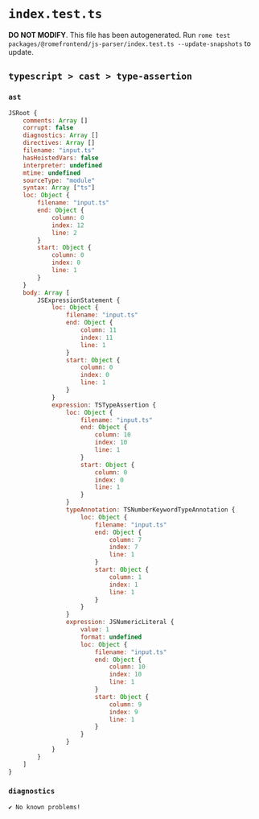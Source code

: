 # `index.test.ts`

**DO NOT MODIFY**. This file has been autogenerated. Run `rome test packages/@romefrontend/js-parser/index.test.ts --update-snapshots` to update.

## `typescript > cast > type-assertion`

### `ast`

```javascript
JSRoot {
	comments: Array []
	corrupt: false
	diagnostics: Array []
	directives: Array []
	filename: "input.ts"
	hasHoistedVars: false
	interpreter: undefined
	mtime: undefined
	sourceType: "module"
	syntax: Array ["ts"]
	loc: Object {
		filename: "input.ts"
		end: Object {
			column: 0
			index: 12
			line: 2
		}
		start: Object {
			column: 0
			index: 0
			line: 1
		}
	}
	body: Array [
		JSExpressionStatement {
			loc: Object {
				filename: "input.ts"
				end: Object {
					column: 11
					index: 11
					line: 1
				}
				start: Object {
					column: 0
					index: 0
					line: 1
				}
			}
			expression: TSTypeAssertion {
				loc: Object {
					filename: "input.ts"
					end: Object {
						column: 10
						index: 10
						line: 1
					}
					start: Object {
						column: 0
						index: 0
						line: 1
					}
				}
				typeAnnotation: TSNumberKeywordTypeAnnotation {
					loc: Object {
						filename: "input.ts"
						end: Object {
							column: 7
							index: 7
							line: 1
						}
						start: Object {
							column: 1
							index: 1
							line: 1
						}
					}
				}
				expression: JSNumericLiteral {
					value: 1
					format: undefined
					loc: Object {
						filename: "input.ts"
						end: Object {
							column: 10
							index: 10
							line: 1
						}
						start: Object {
							column: 9
							index: 9
							line: 1
						}
					}
				}
			}
		}
	]
}
```

### `diagnostics`

```
✔ No known problems!

```
